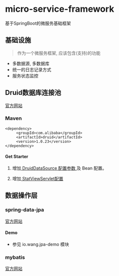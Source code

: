 # micro-service-framework
基于SpringBoot的微服务基础框架

## 基础设施

> 作为一个微服务框架, 应该包含(支持)的功能

+ 多数据源, 多数据库
+ 统一的日志记录方式
+ 服务状态监控

## Druid数据库连接池

[官方网站](https://github.com/alibaba/druid)

### Maven

```
<dependency>
     <groupId>com.alibaba</groupId>
     <artifactId>druid</artifactId>
     <version>1.0.23</version>
</dependency>
```

#### Get Starter

1. 增加[ DruidDataSource 配置参数 ]((https://github.com/alibaba/druid/wiki/DruidDataSource%E9%85%8D%E7%BD%AE))及 Bean 配置。

1. 增加[ StatViewServlet配置 ](https://github.com/alibaba/druid/wiki/%E9%85%8D%E7%BD%AE_StatViewServlet%E9%85%8D%E7%BD%AE)



## 数据操作层

### spring-data-jpa

[官方网站](http://projects.spring.io/spring-data-jpa/)

#### Demo

+ 参见 io.wang.jpa-demo 模块

### mybatis

[官方网站](http://www.mybatis.org/mybatis-3/zh/index.html)